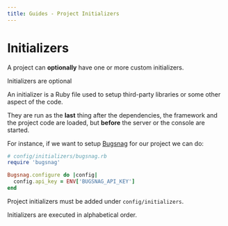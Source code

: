 ```yaml
---
title: Guides - Project Initializers
---
```


# Initializers

A project can **optionally** have one or more custom initializers.

<p class="notice">
  Initializers are optional
</p>

An initializer is a Ruby file used to setup third-party libraries or some other aspect of the code.

They are run as the **last** thing after the dependencies, the framework and the project code are loaded, but **before** the server or the console are started.

For instance, if we want to setup [Bugsnag](https://bugsnag.com) for our project we can do:

```ruby
# config/initializers/bugsnag.rb
require 'bugsnag'

Bugsnag.configure do |config|
  config.api_key = ENV['BUGSNAG_API_KEY']
end
```

<p class="convention">
  Project initializers must be added under <code>config/initializers</code>.
</p>

<p class="warning">
  Initializers are executed in alphabetical order.
</p>
